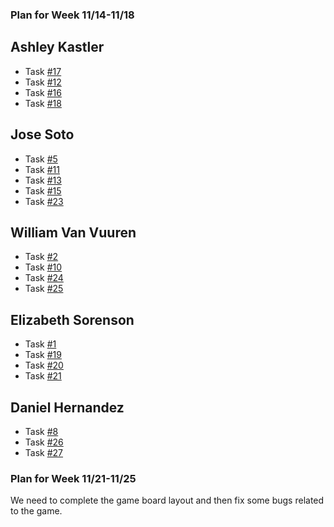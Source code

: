 ### Plan for Week 11/14-11/18

## Ashley Kastler 
*   Task [#17](https://github.com/willvanvuuren/card-crusade/issues/17)
*   Task [#12](https://github.com/willvanvuuren/card-crusade/issues/12)
*   Task [#16](https://github.com/willvanvuuren/card-crusade/issues/16)
*   Task [#18](https://github.com/willvanvuuren/card-crusade/issues/18)

## Jose Soto
*   Task [#5](https://github.com/willvanvuuren/card-crusade/issues/5)
*   Task [#11](https://github.com/willvanvuuren/card-crusade/issues/11)
*   Task [#13](https://github.com/willvanvuuren/card-crusade/issues/13)
*   Task [#15](https://github.com/willvanvuuren/card-crusade/issues/15)
*   Task [#23](https://github.com/willvanvuuren/card-crusade/issues/23)

## William Van Vuuren
*   Task [#2](https://github.com/willvanvuuren/card-crusade/issues/2)
*   Task [#10](https://github.com/willvanvuuren/card-crusade/issues/10)
*   Task [#24](https://github.com/willvanvuuren/card-crusade/issues/24)
*   Task [#25](https://github.com/willvanvuuren/card-crusade/issues/25)

## Elizabeth Sorenson
*   Task [#1](https://github.com/willvanvuuren/card-crusade/issues/1)
*   Task [#19](https://github.com/willvanvuuren/card-crusade/issues/19)
*   Task [#20](https://github.com/willvanvuuren/card-crusade/issues/20)
*   Task [#21](https://github.com/willvanvuuren/card-crusade/issues/21) 

## Daniel Hernandez
*   Task [#8](https://github.com/willvanvuuren/card-crusade/issues/8)
*   Task [#26](https://github.com/willvanvuuren/card-crusade/issues/26)
*   Task [#27](https://github.com/willvanvuuren/card-crusade/issues/27)

### Plan for Week 11/21-11/25
We need to complete the game board layout and then fix some bugs related to the game. 
